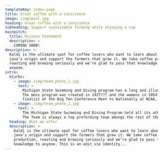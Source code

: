 ```yaml
---
templateKey: index-page
title: Great coffee with a conscience
image: /img/pool.jpg
heading: Great coffee with a conscience
subheading: Support sustainable farming while enjoying a cup
mainpitch:
  title: Mission Statement
  description: >
    COMING SOON!
description: >-
  Kaldi is the ultimate spot for coffee lovers who want to learn about their
  java’s origin and support the farmers that grew it. We take coffee production,
  roasting and brewing seriously and we’re glad to pass that knowledge to
  anyone.
intro:
  blurbs:
    - image: /img/team_photo_1.jpg
      text: >
        Michigan State Swimming and Diving program has a long and illustrious program history. 
        The mens program was created in 1927??? and the womens in 1954??. Spartans Have competed in all athetic levels from
        finalist at the Big Ten Conference Meet to Nationally at NCAA, even internaltionally competing for their home countries at the Olympics.
    - image: /img/team_photo_2.jpg
      text: >
        The Michigan State Swimming and Diving Program hold all its athletes to an extremely high academic standard.
        The Team is always a top preforming team amongs the rest of the atheletic teams.
  heading: What we offer
  description: >
    Kaldi is the ultimate spot for coffee lovers who want to learn about their
    java’s origin and support the farmers that grew it. We take coffee
    production, roasting and brewing seriously and we’re glad to pass that
    knowledge to anyone. This is an edit via identity...
---
```

